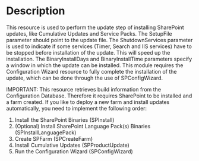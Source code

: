 # Description

This resource is used to perform the update step of installing SharePoint
updates, like Cumulative Updates and Service Packs. The SetupFile parameter
should point to the update file. The ShutdownServices parameter is used to
indicate if some services (Timer, Search and IIS services) have to be stopped
before installation of the update. This will speed up the installation. The
BinaryInstallDays and BinaryInstallTime parameters specify a window in which
the update can be installed. This module requires the Configuration Wizard
resource to fully complete the installation of the update, which can be done
through the use of SPConfigWizard.

IMPORTANT:
This resource retrieves build information from the Configuration Database.
Therefore it requires SharePoint to be installed and a farm created. If you
like to deploy a new farm and install updates automatically, you need to
implement the following order:

1. Install the SharePoint Binaries (SPInstall)
2. (Optional) Install SharePoint Language Pack(s) Binaries
   (SPInstallLanguagePack)
3. Create SPFarm (SPCreateFarm)
4. Install Cumulative Updates (SPProductUpdate)
5. Run the Configuration Wizard (SPConfigWizard)
